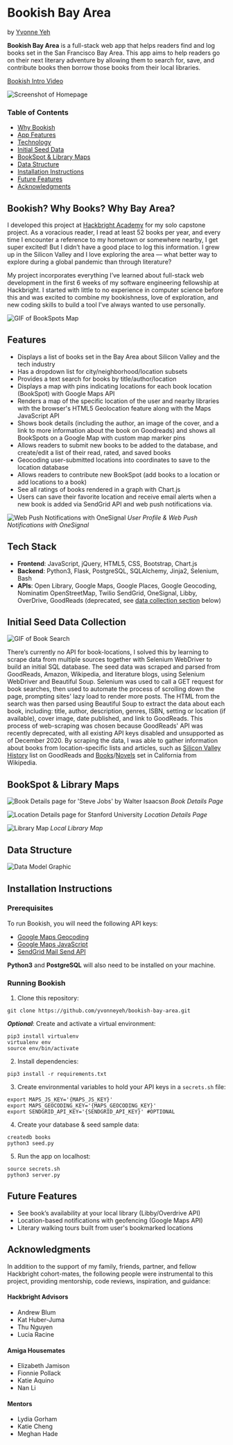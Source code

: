 # Bookish Bay Area

by [Yvonne Yeh](https://yvonneyeh.com)

**Bookish Bay Area** is a full-stack web app that helps readers find and log books set in the San Francisco Bay Area. This app aims to help readers go on their next literary adventure by allowing them to search for, save, and contribute books then borrow those books from their local libraries.

[Bookish Intro Video](https://www.youtube.com/watch?v=R-Wqe7G9UL4)

![Screenshot of Homepage](https://raw.githubusercontent.com/yvonneyeh/bookish-bay-area/master/static/img/homepage.png)


### Table of Contents
- [Why Bookish](#Why)
- [App Features](#Features)
- [Technology](#Tech)
- [Initial Seed Data](#Seed)
- [BookSpot & Library Maps](#Map)
- [Data Structure](#Data)
- [Installation Instructions](#Install)
- [Future Features](#Future)
- [Acknowledgments](#Acknowledgments)


## <a name="Why"></a>Bookish? Why Books? Why Bay Area?
I developed this project at [Hackbright Academy](http://www.hackbrightacademy.com/) for my solo capstone project. As a voracious reader, I read at least 52 books per year, and every time I encounter a reference to my hometown or somewhere nearby, I get super excited! But I didn’t have a good place to log this information. I grew up in the Silicon Valley and I love exploring the area –– what better way to explore during a global pandemic than through literature? 

My project incorporates everything I’ve learned about full-stack web development in the first 6 weeks of my software engineering fellowship at Hackbright. I started with little to no experience in computer science before this and was excited to combine my bookishness, love of exploration, and new coding skills to build a tool I've always wanted to use personally.

![GIF of BookSpots Map](https://raw.githubusercontent.com/yvonneyeh/bookish-bay-area/master/static/img/bookspots.gif)

## <a name="Features"></a>Features

- Displays a list of books set in the Bay Area about Silicon Valley and the tech industry
- Has a dropdown list for city/neighborhood/location subsets
- Provides a text search for books by title/author/location
- Displays a map with pins indicating locations for each book location (BookSpot) with Google Maps API
- Renders a map of the specific location of the user and nearby libraries with the browser's HTML5 Geolocation feature along with the Maps JavaScript API
- Shows book details (including the author, an image of the cover, and a link to more information about the book on Goodreads) and shows all BookSpots on a Google Map with custom map marker pins
- Allows readers to submit new books to be added to the database, and create/edit a list of their read, rated, and saved books
- Geocoding user-submitted locations into coordinates to save to the location database
- Allows readers to contribute new BookSpot (add books to a location or add locations to a book)
- See all ratings of books rendered in a graph with Chart.js
- Users can save their favorite location and receive email alerts when a new book is added via SendGrid API and web push notifications via.

![Web Push Notifications with OneSignal](https://raw.githubusercontent.com/yvonneyeh/bookish-bay-area/master/static/img/user-profile.png)
*User Profile & Web Push Notifications with OneSignal*

## <a name="Tech"></a>Tech Stack
- **Frontend**: JavaScript, jQuery, HTML5, CSS, Bootstrap, Chart.js
- **Backend**: Python3, Flask, PostgreSQL, SQLAlchemy, Jinja2, Selenium, Bash
- **APIs**: Open Library, Google Maps, Google Places, Google Geocoding, Nominatim OpenStreetMap, Twilio SendGrid, OneSignal, Libby, OverDrive, GoodReads (deprecated, see [data collection section](#Seed) below)

## <a name="Seed"></a>Initial Seed Data Collection

![GIF of Book Search](https://raw.githubusercontent.com/yvonneyeh/bookish-bay-area/master/static/img/book-search.gif)

There’s currently no API for book-locations, I solved this by learning to scrape data from multiple sources together with Selenium WebDriver to build an initial SQL database. The seed data was scraped and parsed from GoodReads, Amazon, Wikipedia, and literature blogs, using Selenium WebDriver and Beautiful Soup. Selenium was used to call a GET request for book searches, then used to automate the process of scrolling down the page, prompting sites' lazy load to render more posts. The HTML from the search was then parsed using Beautiful Soup to extract the data about each book, including: title, author, description, genres, ISBN, setting or location (if available), cover image, date published, and link to GoodReads. This process of web-scraping was chosen because GoodReads' API was recently deprecated, with all existing API keys disabled and unsupported as of December 2020. By scraping the data, I was able to gather information about books from location-specific lists and articles, such as [Silicon Valley History](https://www.goodreads.com/list/show/13430.Silicon_Valley_History) list on GoodReads and [Books](https://en.wikipedia.org/wiki/Category:Books_about_California)/[Novels](https://en.wikipedia.org/wiki/Category:Novels_set_in_California) set in California from Wikipedia. 

## <a name="Map"></a>BookSpot & Library Maps

![Book Details page for 'Steve Jobs' by Walter Isaacson](https://raw.githubusercontent.com/yvonneyeh/bookish-bay-area/master/static/img/steve-jobs.png)
*Book Details Page*

![Location Details page for Stanford University](https://raw.githubusercontent.com/yvonneyeh/bookish-bay-area/master/static/img/stanford.png)
*Location Details Page*

![Library Map](https://raw.githubusercontent.com/yvonneyeh/bookish-bay-area/master/static/img/libraries.png)
*Local Library Map*

## <a name="Data"></a>Data Structure

![Data Model Graphic](https://raw.githubusercontent.com/yvonneyeh/bookish-bay-area/master/static/img/data-model.png)

## <a name="Install"></a>Installation Instructions

### Prerequisites
To run Bookish, you will need the following API keys: 
- [Google Maps Geocoding](https://developers.google.com/maps/documentation/geocoding/start)
- [Google Maps JavaScript](https://developers.google.com/maps/documentation/javascript/tutorial)
- [SendGrid Mail Send API](https://sendgrid.com/docs/api-reference/)

**Python3** and **PostgreSQL** will also need to be installed on your machine.

### Running Bookish

1. Clone this repository:
```shell
git clone https://github.com/yvonneyeh/bookish-bay-area.git
```

***Optional***: Create and activate a virtual environment:
```shell
pip3 install virtualenv
virtualenv env
source env/bin/activate
```

2. Install dependencies: 
```shell
pip3 install -r requirements.txt
```

3. Create environmental variables to hold your API keys in a `secrets.sh` file:
```
export MAPS_JS_KEY='{MAPS_JS_KEY}'
export MAPS_GEOCODING_KEY='{MAPS_GEOCODING_KEY}'
export SENDGRID_API_KEY='{SENDGRID_API_KEY}' #OPTIONAL
```

4. Create your database & seed sample data:
```shell
createdb books
python3 seed.py
```

5. Run the app on localhost:
```shell
source secrets.sh
python3 server.py
```

## <a name="Future"></a>Future Features
- See book’s availability at your local library (Libby/Overdrive API) 
- Location-based notifications with geofencing (Google Maps API)
- Literary walking tours built from user's bookmarked locations


## <a name="#Acknowledgments"></a>Acknowledgments 
In addition to the support of my family, friends, partner, and fellow Hackbright cohort-mates, the following people were instrumental to this project, providing mentorship, code reviews, inspiration, and guidance:

#### Hackbright Advisors
- Andrew Blum
- Kat Huber-Juma
- Thu Nguyen
- Lucia Racine

#### Amiga Housemates
- Elizabeth Jamison
- Fionnie Pollack
- Katie Aquino
- Nan Li

#### Mentors
- Lydia Gorham
- Katie Cheng
- Meghan Hade